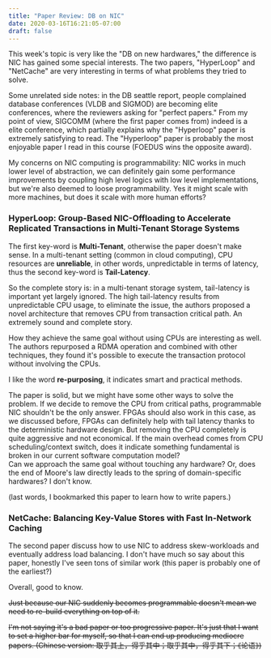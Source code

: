 ```yaml
---
title: "Paper Review: DB on NIC"
date: 2020-03-16T16:21:05-07:00
draft: false 
---
```


This week's topic is very like the "DB on new hardwares," the difference is NIC has gained some special interests.
The two papers, "HyperLoop" and "NetCache" are very interesting in terms of what problems they tried to solve.

Some unrelated side notes: in the DB seattle report, people complained database conferences (VLDB and SIGMOD) are becoming elite conferences, where the reviewers asking for "perfect papers."
From my point of view, SIGCOMM (where the first paper comes from) indeed is a elite conference, 
which partially explains why the "Hyperloop" paper is extremely satisfying to read.
The "Hyperloop" paper is probably the most enjoyable paper I read in this course (FOEDUS wins the opposite award).

My concerns on NIC computing is programmability: NIC works in much lower level of abstraction, 
we can definitely gain some performance improvements by coupling high level logics with low level implementations, 
but we're also deemed to loose programmability.
Yes it might scale with more machines, but does it scale with more human efforts? 

### HyperLoop: Group-Based NIC-Offloading to Accelerate Replicated Transactions in Multi-Tenant Storage Systems
The first key-word is **Multi-Tenant**, otherwise the paper doesn't make sense.
In a multi-tenant setting (common in cloud computing), CPU resources are **unreliable**, in other words, unpredictable in terms of latency,
thus the second key-word is **Tail-Latency**.

So the complete story is: in a multi-tenant storage system, tail-latency is important yet largely ignored.
The high tail-latency results from unpredictable CPU usage, to eliminate the issue, the authors proposed
a novel architecture that removes CPU from transaction critical path.
An extremely sound and complete story.

How they achieve the same goal without using CPUs are interesting as well. 
The authors repurposed a RDMA operation and combined with other techniques, 
they found it's possible to execute the transaction protocol without involving the CPUs.

I like the word **re-purposing**, it indicates smart and practical methods.

The paper is solid, but we might have some other ways to solve the problem.
If we decide to remove the CPU from critical paths, programmable NIC shouldn't be the only answer.
FPGAs should also work in this case, as we discussed before, FPGAs can definitely help with tail latency thanks to the deterministic hardware design.
But removing the CPU completely is quite aggressive and not economical.
If the main overhead comes from CPU scheduling/context switch, does it indicate something fundamental is broken in our current software computation model?   
Can we approach the same goal without touching any hardware?
Or, does the end of Moore's law directly leads to the spring of domain-specific hardwares?
I don't know.

(last words, I bookmarked this paper to learn how to write papers.)


### NetCache: Balancing Key-Value Stores with Fast In-Network Caching
The second paper discuss how to use NIC to address skew-workloads and eventually address load balancing. 
I don't have much so say about this paper, honestly I've seen tons of similar work (this paper is probably one of the earliest?)

Overall, good to know.

<del>Just because our NIC suddenly becomes programmable doesn't mean we need to re-build everything on top of it.
</del>

<del>I'm not saying it's a bad paper or too progressive paper. It's just that I want to set a higher bar for myself, so that I can end up producing mediocre papers. (Chinese version: 取乎其上，得乎其中；取乎其中，得乎其下；《论语》)</del>

